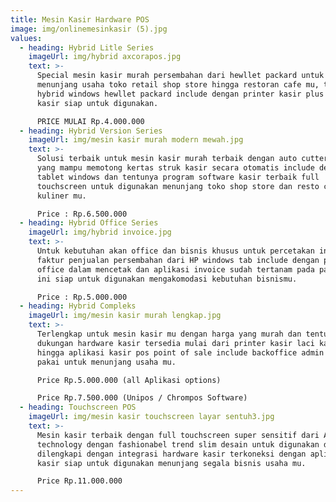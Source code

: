 ```yaml
---
title: Mesin Kasir Hardware POS
image: img/onlinemesinkasir (5).jpg
values:
  - heading: Hybrid Litle Series
    imageUrl: img/hybrid axcorapos.jpg
    text: >-
      Special mesin kasir murah persembahan dari hewllet packard untuk digunakan
      menunjang usaha toko retail shop store hingga restoran cafe mu, tablet pos
      hybrid windows hewllet packard include dengan printer kasir plus aplikasi
      kasir siap untuk digunakan.

      PRICE MULAI Rp.4.000.000
  - heading: Hybrid Version Series
    imageUrl: img/mesin kasir murah modern mewah.jpg
    text: >-
      Solusi terbaik untuk mesin kasir murah terbaik dengan auto cutter printer
      yang mampu memotong kertas struk kasir secara otomatis include dengan
      tablet windows dan tentunya program software kasir terbaik full
      touchscreen untuk digunakan menunjang toko shop store dan resto cafe
      kuliner mu.

      Price : Rp.6.500.000
  - heading: Hybrid Office Series
    imageUrl: img/hybrid invoice.jpg
    text: >-
      Untuk kebutuhan akan office dan bisnis khusus untuk percetakan invoice
      faktur penjualan persembahan dari HP windows tab include dengan printer
      office dalam mencetak dan aplikasi invoice sudah tertanam pada package set
      ini siap untuk digunakan mengakomodasi kebutuhan bisnismu.

      Price : Rp.5.000.000
  - heading: Hybrid Compleks
    imageUrl: img/mesin kasir murah lengkap.jpg
    text: >-
      Terlengkap untuk mesin kasir mu dengan harga yang murah dan tentunya
      dukungan hardware kasir tersedia mulai dari printer kasir laci kasir
      hingga aplikasi kasir pos point of sale include backoffice admin siap
      pakai untuk menunjang usaha mu.

      Price Rp.5.000.000 (all Aplikasi options)

      Price Rp.7.500.000 (Unipos / Chrompos Software)
  - heading: Touchscreen POS
    imageUrl: img/mesin kasir touchscreen layar sentuh3.jpg
    text: >-
      Mesin kasir terbaik dengan full touchscreen super sensitif dari ASUS
      technology dengan fashionabel trend slim desain untuk digunakan dan
      dilengkapi dengan integrasi hardware kasir terkoneksi dengan aplikasi
      kasir siap untuk digunakan menunjang segala bisnis usaha mu. 

      Price Rp.11.000.000
---
```


